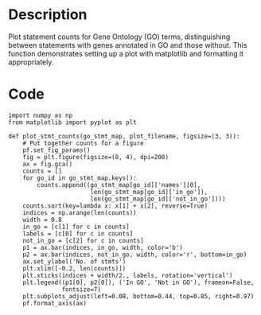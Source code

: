 # Description
Plot statement counts for Gene Ontology (GO) terms, distinguishing between statements with genes annotated in GO and those without. This function demonstrates setting up a plot with matplotlib and formatting it appropriately.

# Code
```
import numpy as np
from matplotlib import pyplot as plt

def plot_stmt_counts(go_stmt_map, plot_filename, figsize=(3, 3)):
    # Put together counts for a figure
    pf.set_fig_params()
    fig = plt.figure(figsize=(8, 4), dpi=200)
    ax = fig.gca()
    counts = []
    for go_id in go_stmt_map.keys():
        counts.append((go_stmt_map[go_id]['names'][0],
                       len(go_stmt_map[go_id]['in_go']),
                       len(go_stmt_map[go_id]['not_in_go'])))
    counts.sort(key=lambda x: x[1] + x[2], reverse=True)
    indices = np.arange(len(counts))
    width = 0.8
    in_go = [c[1] for c in counts]
    labels = [c[0] for c in counts]
    not_in_go = [c[2] for c in counts]
    p1 = ax.bar(indices, in_go, width, color='b')
    p2 = ax.bar(indices, not_in_go, width, color='r', bottom=in_go)
    ax.set_ylabel('No. of stmts')
    plt.xlim([-0.2, len(counts)])
    plt.xticks(indices + width/2., labels, rotation='vertical')
    plt.legend((p1[0], p2[0]), ('In GO', 'Not in GO'), frameon=False,
               fontsize=7)
    plt.subplots_adjust(left=0.08, bottom=0.44, top=0.85, right=0.97)
    pf.format_axis(ax)

```
